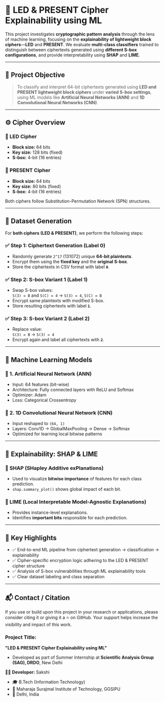 # 🔐 LED & PRESENT Cipher Explainability using ML

This project investigates **cryptographic pattern analysis** through the lens of machine learning, focusing on the **explainability of lightweight block ciphers**—**LED** and **PRESENT**. 
We evaluate **multi-class classifiers** trained to distinguish between ciphertexts generated using **different S-box configurations**, and provide interpretability using **SHAP** and **LIME**.

---

## 📌 Project Objective

> To classify and interpret 64-bit ciphertexts generated using **LED and PRESENT lightweight block ciphers** under **varied S-box settings**, using ML models like **Artificial Neural Networks (ANN)** and **1D Convolutional Neural Networks (CNN)**.

---

## ⚙️ Cipher Overview

### 🔸 LED Cipher
- **Block size:** 64 bits  
- **Key size:** 128 bits (fixed)  
- **S-box:** 4-bit (16 entries)

### 🔸 PRESENT Cipher
- **Block size:** 64 bits  
- **Key size:** 80 bits (fixed)  
- **S-box:** 4-bit (16 entries)

Both ciphers follow Substitution-Permutation Network (SPN) structures.

---

## 🧪 Dataset Generation

For **both ciphers (LED & PRESENT)**, we perform the following steps:

### ✅ Step 1: Ciphertext Generation (Label 0)
- Randomly generate `2^17` (131072) unique **64-bit plaintexts**.
- Encrypt them using the **fixed key** and the **original S-box**.
- Store the ciphertexts in CSV format with label **`0`**.

### ✅ Step 2: S-box Variant 1 (Label 1)
- Swap S-box values:  
  `S(3) = B` and `S(C) = 4` → `S(3) = 4`, `S(C) = B`
- Encrypt same plaintexts with modified S-box.
- Store resulting ciphertexts with label **`1`**.

### ✅ Step 3: S-box Variant 2 (Label 2)
- Replace value:  
  `S(3) = B` → `S(3) = 4`
- Encrypt again and label all ciphertexts with **`2`**.


---

## 🤖 Machine Learning Models

### 🔹 1. Artificial Neural Network (ANN)
- Input: 64 features (bit-wise)
- Architecture: Fully connected layers with ReLU and Softmax
- Optimizer: Adam  
- Loss: Categorical Crossentropy

### 🔹 2. 1D Convolutional Neural Network (CNN)
- Input reshaped to `(64, 1)`
- Layers: Conv1D → GlobalMaxPooling → Dense → Softmax
- Optimized for learning local bitwise patterns

---

## 🧠 Explainability: SHAP & LIME

### 🔸 SHAP (SHapley Additive exPlanations)
- Used to visualize **bitwise importance** of features for each class prediction.
- `shap.summary_plot()` shows global impact of each bit.

### 🔸 LIME (Local Interpretable Model-Agnostic Explanations)
- Provides instance-level explanations.
- Identifies **important bits** responsible for each prediction.

---

## 📣 Key Highlights
- ✅ End-to-end ML pipeline from ciphertext generation → classification → explainability
- ✅ Cipher-specific encryption logic adhering to the LED & PRESENT cipher structure
- ✅ Analysis of S-box vulnerabilities through ML explainability tools
- ✅ Clear dataset labeling and class separation

---

## 📬 Contact / Citation
If you use or build upon this project in your research or applications, please consider citing it or giving it a ⭐ on GitHub. Your support helps increase the visibility and impact of this work.

### Project Title:
**"LED & PRESENT Cipher Explainability using ML"**
- Developed as part of Summer Internship at **Scientific Analysis Group (SAG), DRDO**, New Delhi

👩‍💻 **Developer:** Sakshi
- 🎓 B.Tech (Information Technology)
- 🏫 Maharaja Surajmal Institute of Technology, GGSIPU
- 📍 Delhi, India
